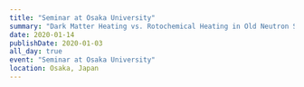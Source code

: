 ```yaml
---
title: "Seminar at Osaka University"
summary: "Dark Matter Heating vs. Rotochemical Heating in Old Neutron Stars"
date: 2020-01-14
publishDate: 2020-01-03
all_day: true
event: "Seminar at Osaka University"
location: Osaka, Japan
---
```

